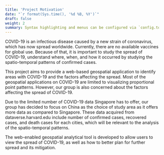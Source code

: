```yaml
---
title: 'Project Motivation'
date: "`r format(Sys.time(), '%d %B, %Y')`"
draft: false
weight: 2
summary: Syntax highlighting and menus can be configured via `config.toml`.
---
```


COVID-19 is an infectious disease caused by a new strain of coronavirus, which has now spread worldwide. Currently, there are no available vaccines for global use. Because of that, it is important to study the spread of COVID-19, understand where, when, and how it occurred by studying the spatio-temporal patterns of confirmed cases.

This project aims to provide a web-based geospatial application to identify areas with COVID-19 and the factors affecting the spread. Most of the geospatial applications on COVID-19 are limited to visualizing proportional point patterns. However, our group is also concerned about the factors affecting the spread of COVID-19.

Due to the limited number of COVID-19 data Singapore has to offer, our group has decided to focus on China as the choice of study area as it offers more data as compared to Singapore. These data acquired from dataverse.harvard.edu include number of confirmed cases, recovered cases, and death cases for each cities, which will be relevant to the analysis of the spatio-temporal patterns.

The web-enabled geospatial analytical tool is developed to allow users to view the spread of COVID-19, as well as how to better plan for further spread and its mitigation.
